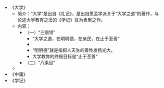 - 《大学》
	- 简介：“大学”是出自《礼记》，是出自思孟学派关于“大学之道”的著作，与论述大学教育之法的《学记》互为表里之作。
	- 内容：
		- （一）“三纲领”
			- “大学之道，在明明德，在亲民，在止于至善”
			-
			- “明明德”就是指把人天生的善性发扬光大。
			- 大学教育的终极目标是“止于至善”
		- （二）“八条目”
	-
- 《中庸》
- 《学记》